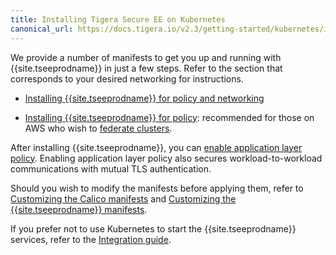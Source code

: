 ```yaml
---
title: Installing Tigera Secure EE on Kubernetes
canonical_url: https://docs.tigera.io/v2.3/getting-started/kubernetes/installation/
---
```


We provide a number of manifests to get you up and running with {{site.tseeprodname}} in
just a few steps. Refer to the section that corresponds to your desired networking
for instructions.

- [Installing {{site.tseeprodname}} for policy and networking](calico)

- [Installing {{site.tseeprodname}} for policy](other): recommended for those on AWS who wish to
  [federate clusters](../../../networking/federation/index).

After installing {{site.tseeprodname}}, you can [enable application layer policy](app-layer-policy).
Enabling application layer policy also secures workload-to-workload communications with mutual
TLS authentication.

Should you wish to modify the manifests before applying them, refer to
[Customizing the Calico manifests](config-options) and
[Customizing the {{site.tseeprodname}} manifests](hosted/cnx/cnx).

If you prefer not to use Kubernetes to start the {{site.tseeprodname}} services, refer to the
[Integration guide](integration).
